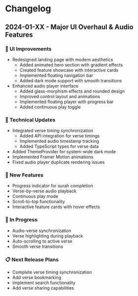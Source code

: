 # Changelog

## 2024-01-XX - Major UI Overhaul & Audio Features

### 🎨 UI Improvements
- Redesigned landing page with modern aesthetics
  - Added animated hero section with gradient effects
  - Created feature showcase with interactive cards
  - Implemented floating navigation bar
  - Added dark mode support with smooth transitions
- Enhanced audio player interface
  - Added glass-morphism effects and rounded design
  - Improved control layout and animations
  - Implemented floating player with progress bar
  - Added continuous play toggle

### 🔧 Technical Updates
- Integrated verse timing synchronization
  - Added API integration for verse timings
  - Implemented audio timestamp tracking
  - Added TypeScript types for verse data
- Added ThemeProvider for system-wide dark mode
- Implemented Framer Motion animations
- Fixed audio player duplicate rendering issues

### 🚀 New Features
- Progress indicator for surah completion
- Verse-by-verse audio playback
- Continuous play mode
- Scroll-to-top functionality
- Interactive feature cards with hover effects

### 🔄 In Progress
- Audio-verse synchronization
- Verse highlighting during playback
- Auto-scrolling to active verse
- Smooth verse transitions

### 📋 Next Release Plans
- Complete verse timing synchronization
- Add verse bookmarking
- Implement search functionality
- Add verse sharing capabilities 